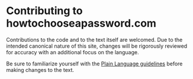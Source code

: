 # Contributing to howtochooseapassword.com

Contributions to the code and to the text itself are welcomed. Due to the
intended canonical nature of this site, changes will be rigorously reviewed for
accuracy with an additional focus on the language.

Be sure to familiarize yourself with the [Plain Language
guidelines](https://plainlanguage.gov/) before making changes to the text.
